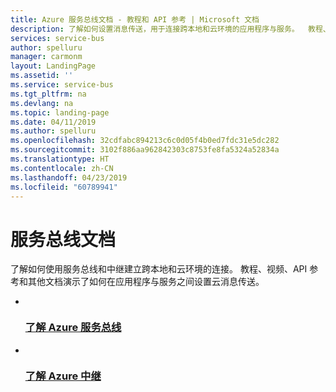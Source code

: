 ```yaml
---
title: Azure 服务总线文档 - 教程和 API 参考 | Microsoft 文档
description: 了解如何设置消息传送，用于连接跨本地和云环境的应用程序与服务。  教程、视频、API 参考和其他资源。
services: service-bus
author: spelluru
manager: carmonm
layout: LandingPage
ms.assetid: ''
ms.service: service-bus
ms.tgt_pltfrm: na
ms.devlang: na
ms.topic: landing-page
ms.date: 04/11/2019
ms.author: spelluru
ms.openlocfilehash: 32cdfabc894213c6c0d05f4b0ed7fdc31e5dc282
ms.sourcegitcommit: 3102f886aa962842303c8753fe8fa5324a52834a
ms.translationtype: HT
ms.contentlocale: zh-CN
ms.lasthandoff: 04/23/2019
ms.locfileid: "60789941"
---
```

# <a name="service-bus-documentation"></a>服务总线文档

了解如何使用服务总线和中继建立跨本地和云环境的连接。 教程、视频、API 参考和其他文档演示了如何在应用程序与服务之间设置云消息传送。

<ul class="panelContent cardsFTitle">
    <li>
        <a href="/azure/service-bus-messaging">
        <div class="cardSize">
            <div class="cardPadding">
                <div class="card">
                    <div class="cardImageOuter">
                        <div class="cardImage">
                            <img src="media/index/service-bus.svg" alt="" />
                        </div>
                    </div>
                    <div class="cardText">
                        <h3>了解 Azure 服务总线</h3>
                    </div>
                </div>
            </div>
        </div>
        </a>
    </li>
    <li>
        <a href="/azure/service-bus-relay">
        <div class="cardSize">
            <div class="cardPadding">
                <div class="card">
                    <div class="cardImageOuter">
                        <div class="cardImage">
                            <img src="media/index/relay.svg" alt="" />
                        </div>
                    </div>
                    <div class="cardText">
                        <h3>了解 Azure 中继</h3>
                    </div>
                </div>
            </div>
        </div>
        </a>
    </li>
</ul>
